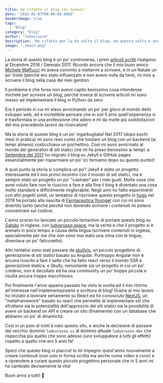 ```yaml
---
title: Ho rifatto il blog (di nuovo)!
date: "2022-01-07T00:00:00.000Z"
headerImage: true
tags:
  - "Blog"
category: "blog"
author: "ludusrusso"
description: "Ho rifatto per la 4a volta il blog, ma questa volta è andato finalmente online"
image: "./main.png"
---
```


La storia di questo blog è un po' controversa, i primi [articoli scritti](https://www.ludusrusso.dev/2016/12/27/tutorial-flask) risalgono al Dicembre 2016 / Gennaio 2017. Ricordo ancora che il mio buon amico [Michele Maffucci](https://maffucci.it) mi aveva convinto a mettermi a scrivere, e in un Natale un po' triste (perchè ero stato influenzato e non avevo nulla da fare), mi misi a scrivere il blog nella casa dei miei genitori.

Il problema è che forse non avevo capito benissimo cosa intendesse michele per _scrivere un blog_, perchè invece di scrivere articoli mi sono messo ad implementare il blog in Python da zero.

Era il periodo in cui mi stavo avvicinando un po' per gioco al mondo dello sviluppo web, ed è incredibile pensare che in soli 5 anni quell'esperienza si è trasformata in una professione che adoro e mi da molte più soddisfazioni del mio precedente lavoro da ricercatore!

Ma la storia di questo blog è un po' ingarbugliata! Nel 2017 (dopo pochi mesi in pratica) mi sono reso conto che hostare un blog con un backend (ai tempi almeno) costicchiava un pochettino. Così mi sono avvicinato al mondo dei generatori di siti statici che mi ha preso benissimo ai tempi: a [Settembre del 2017](https://www.ludusrusso.dev/2017/09/17/nuovo-blog) ho migrato il blog su Jekyll e GitHub pages essenzialmente per risparmiare un po' (ci torniamo dopo su questo punto)!

A quel punto la storia si complica un po'! Jekyll è stato un progetto interessante ed il mio primo incontro con il mondo di siti statici, ma è sempre stato un progetto un po' "castrato" per i miei gusti. Molte cose che avrei voluto fare non le riuscivo a fare e alla fine il blog è diventato una cosa molto standard e difficilmente migliorabile. Negli anni ho fatto esperimenti con altri prgetti simili, un tentativo di riscrivere questo progetto in [hugo](https://gohugo.io/) nel 2018 ha portato alla nascita di [Farmaceutica Younger](https://www.farmaceuticayounger.science/) con cui mi sono divertito tanto (anche perchè non dovendo scrivere i contenuti mi potevo concentrare sul codice).

L'anno scorso ho lanciato un piccolo tentantivo di portare questo blog su [Gatsby](https://www.gatsbyjs.com/) in inglese, con [ludusrusso.space](https://ludusrusso.space), ma la verità è che il progetto si è arenato in poco tempo a causa della lingua (scrivere contenuti in inglese, specialmente per me che non sono mai stato una cima con le lingue, diventava un po' faticosetto).

Altri tentativi sono stati passare da [skullyjs](https://scully.io/), un piccolo progettino di generazione di siti statici basato su Angular. Purtroppo Angular non è ancora riuscito a fare il salto che ha fatto react verso il mondo SSR e generazione statica, e Skully, nonostante sia un progetto in cui un po' credevo, non è decollato ed ha una community un po' troppo piccola e risulta ancora troppo macchinoso.

Poi finalmente l'anno appena passato ha visto la svolta ed il mio ritorno all'interesse nell'implementazioene e scrittura di blog! Grazie al mio lavoro ho iniziato a lavorare seriamente su React ed ho conosciuto [NextJS](https://nextjs.org/), un "metaframework" basato su react che permette di implementare siti che sfruttano sia le potenzialità dell'approccio dei siti statici sia la possibilità di avere un backend on API e creare un sito (finalmente) con un database che abbiamo un po' di dinamicità.

Così in un paio di notti è nato questo sito, e anche la decisione di passare dal vecchio dominio `ludusrusso.cc` al dominio attuale `ludusrusso.dev` che rispecchia più quello che sono adesso (uno sviluppatore a tutti gli effetti) rispetto a quello che ero 5 anni fa!

Spero che questo blog vi piaccia! Io mi impegno quest'anno nuovamente a creare contenuti (non solo in forma scritta ma anche come video e corsi) e a riprendere a curare questo piccolo progettino personale che in 5 anni mi ha cambiato decisamente la vita!

Buon anno a tutti! 🚀
